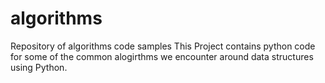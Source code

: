 # algorithms
Repository of algorithms code samples
This Project contains python code for some of the common alogirthms we encounter around data structures using Python.
